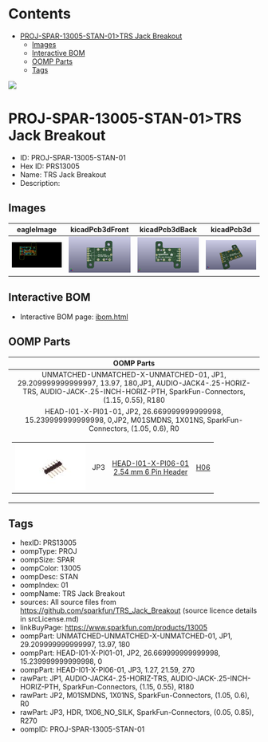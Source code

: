 



Contents
========

* [PROJ-SPAR-13005-STAN-01>TRS Jack Breakout](#proj-spar-13005-stan-01trs-jack-breakout)
	* [Images](#images)
	* [Interactive BOM](#interactive-bom)
	* [OOMP Parts](#oomp-parts)
	* [Tags](#tags)
  
![][im]
# PROJ-SPAR-13005-STAN-01>TRS Jack Breakout

- ID: PROJ-SPAR-13005-STAN-01
- Hex ID: PRS13005
- Name: TRS Jack Breakout
- Description: 

## Images
  
  

|eagleImage|kicadPcb3dFront|kicadPcb3dBack|kicadPcb3d|
| :---: | :---: | :---: | :---: |
|[![eagleImage](eagleImage_140.png)](eagleImage_600.png)|[![kicadPcb3dFront](kicadPcb3dFront_140.png)](kicadPcb3dFront_600.png)|[![kicadPcb3dBack](kicadPcb3dBack_140.png)](kicadPcb3dBack_600.png)|[![kicadPcb3d](kicadPcb3d_140.png)](kicadPcb3d_600.png)|

## Interactive BOM

- Interactive BOM page: [ibom.html](kicad/bom/ibom.html)

## OOMP Parts
  

|OOMP Parts|
| :---: |
|UNMATCHED-UNMATCHED-X-UNMATCHED-01, JP1, 29.209999999999997, 13.97, 180,JP1, AUDIO-JACK4-.25-HORIZ-TRS, AUDIO-JACK-.25-INCH-HORIZ-PTH, SparkFun-Connectors, (1.15, 0.55), R180|
|HEAD-I01-X-PI01-01, JP2, 26.669999999999998, 15.239999999999998, 0,JP2, M01SMDNS, 1X01NS, SparkFun-Connectors, (1.05, 0.6), R0|
|<table><tr><td>![HEAD-I01-X-PI06-01](https://raw.githubusercontent.com/oomlout/oomlout_OOMP_parts/main/HEAD-I01-X-PI06-01/image_140.jpg)</td><td> JP3</td><td>[HEAD-I01-X-PI06-01<br>2.54 mm 6 Pin Header](https://github.com/oomlout/oomlout_OOMP_parts/tree/main/HEAD-I01-X-PI06-01/)</td><td>[H06](https://github.com/oomlout/oomlout_OOMP_parts/tree/main/HEAD-I01-X-PI06-01/)</td></tr></table>|

## Tags

- hexID: PRS13005
- oompType: PROJ
- oompSize: SPAR
- oompColor: 13005
- oompDesc: STAN
- oompIndex: 01
- oompName: TRS Jack Breakout
- sources: All source files from https://github.com/sparkfun/TRS_Jack_Breakout (source licence details in srcLicense.md)
- linkBuyPage: https://www.sparkfun.com/products/13005
- oompPart: UNMATCHED-UNMATCHED-X-UNMATCHED-01, JP1, 29.209999999999997, 13.97, 180
- oompPart: HEAD-I01-X-PI01-01, JP2, 26.669999999999998, 15.239999999999998, 0
- oompPart: HEAD-I01-X-PI06-01, JP3, 1.27, 21.59, 270
- rawPart: JP1, AUDIO-JACK4-.25-HORIZ-TRS, AUDIO-JACK-.25-INCH-HORIZ-PTH, SparkFun-Connectors, (1.15, 0.55), R180
- rawPart: JP2, M01SMDNS, 1X01NS, SparkFun-Connectors, (1.05, 0.6), R0
- rawPart: JP3, HDR, 1X06_NO_SILK, SparkFun-Connectors, (0.05, 0.85), R270
- oompID: PROJ-SPAR-13005-STAN-01



[im]: kicadPcb3d_450.png
